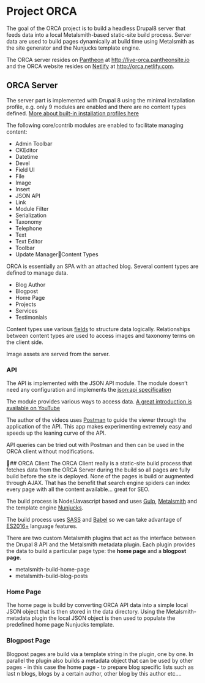 # Project ORCA

The goal of the ORCA project is to build a headless Drupal8 server that feeds data into a local Metalsmith-based static-site build process. Server data are used to build pages dynamically at build time using Metalsmith as the site generator and the Nunjucks template engine.

The ORCA server resides on [Pantheon](https://pantheon.io/) at http://live-orca.pantheonsite.io and the ORCA website resides on [Netlify](https://www.netlify.com/) at http://orca.netlify.com.

## ORCA Server
The server part is implemented with Drupal 8 using the minimal installation profile, e.g. only 9 modules are enabled and there are no content types defined. [More about built-in installation profiles here](https://www.drupal.org/docs/7/install/built-in-installation-profiles-drupal-7)

The following core/contrib modules are enabled to facilitate managing content:

- Admin Toolbar
- CKEditor
- Datetime
- Devel
- Field UI
- File
- Image
- Insert
- JSON API
- Link
- Module Filter
- Serialization
- Taxonomy
- Telephone
- Text
- Text Editor
- Toolbar
- Update ManagerContent Types

ORCA is essentially an SPA with an attached blog. Several content types are defined to manage data.
 
- Blog Author
- Blogpost
- Home Page
- Projects
- Services
- Testimonials

Content types use various [fields](https://www.drupal.org/docs/7/nodes-content-types-and-fields/working-with-content-types-and-fields-drupal-7-and-later) to structure data logically. Relationships between content types are used to access images and taxonomy terms on the client side.

Image assets are served from the server.

### API
The API is implemented with the JSON API module. The module doesn’t need any configuration and implements the [json:api specification](http://jsonapi.org/)

The module provides various ways to access data. [A great introduction is available on YouTube](https://www.youtube.com/playlist?list=PLZOQ_ZMpYrZsyO-3IstImK1okrpfAjuMZ)

The author of the videos uses [Postman](https://www.getpostman.com/)  to guide the viewer through the application of the API. This app makes experimenting extremely easy and speeds up the leaning curve of the API.

API queries can be tried out with Postman and then can be used in the ORCA client without modifications.

## ORCA Client
The ORCA Client really is a static-site build process that fetches data from the ORCA Server during the build so all pages are fully build before the site is deployed. None of the pages is build or augmented through AJAX. That has the benefit that search engine spiders can index every page with all the content available… great for SEO.

The build process is Node/Javascript based and uses [Gulp](https://gulpjs.com/), [Metalsmith](http://www.metalsmith.io/) and the template engine [Nunjucks](https://mozilla.github.io/nunjucks/templating.html).

The build process uses [SASS](https://www.npmjs.com/package/gulp-sass) and [Babel](https://babeljs.io/) so we can take advantage of [ES2016+](http://exploringjs.com/es2016-es2017/) language features. 

There are two custom Metalsmith plugins that act as the interface between the Drupal 8 API and the Metalsmith metadata plugin.
Each plugin provides the data to build a particular page type: the **home page** and a **blogpost page**. 

- metalsmith-build-home-page
- metalsmith-build-blog-posts

### Home Page
The home page is build by converting ORCA API data into a simple local JSON object that is then stored in the data directory. Using the Metalsmith-metadata plugin the local JSON object is then used to populate the predefined home page Nunjucks template.

### Blogpost Page
Blogpost pages are build via a template string in the plugin, one by one. In parallel the plugin also builds a metadata object that can be used by other pages - in this case the home page - to prepare blog specific lists such as last n blogs, blogs by a certain author, other blog by this author etc.…